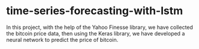 # time-series-forecasting-with-lstm
In this project, with the help of the Yahoo Finesse library, we have collected the bitcoin price data, then using the Keras library, we have developed a neural network to predict the price of bitcoin.
